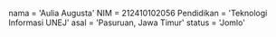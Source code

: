nama = 'Aulia Augusta'
NIM = 212410102056
Pendidikan = 'Teknologi Informasi UNEJ'
asal = 'Pasuruan, Jawa Timur'
status = 'Jomlo'
